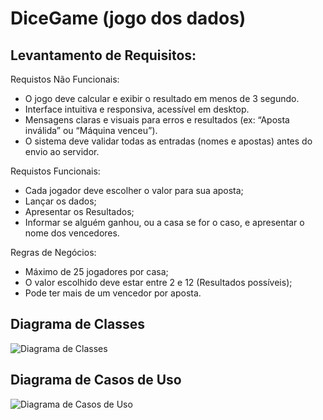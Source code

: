 # DiceGame (jogo dos dados)
## Levantamento de Requisitos:
   Requistos Não Funcionais:
   
   - O jogo deve calcular e exibir o resultado em menos de 3 segundo.
   - Interface intuitiva e responsiva, acessível em desktop.
   - Mensagens claras e visuais para erros e resultados (ex: “Aposta inválida” ou “Máquina venceu”).
   - O sistema deve validar todas as entradas (nomes e apostas) antes do envio ao servidor.

   Requistos Funcionais:
   
   - Cada jogador deve escolher o valor para sua aposta;
   - Lançar os dados;
   - Apresentar os Resultados;
   - Informar se alguém ganhou, ou a casa se for o caso, e apresentar o nome dos vencedores.

   Regras de Negócios:
    
   - Máximo de 25 jogadores por casa;
   - O valor escolhido deve estar entre 2 e 12 (Resultados possíveis);
   - Pode ter mais de um vencedor por aposta.

## Diagrama de Classes
![Diagrama de Classes](´/diagrama_classes.png´)

## Diagrama de Casos de Uso
![Diagrama de Casos de Uso](´/diagrama_casos_usos.png´)
